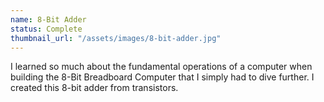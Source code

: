 ```yaml
---
name: 8-Bit Adder
status: Complete
thumbnail_url: "/assets/images/8-bit-adder.jpg"
---
```


I learned so much about the fundamental operations of a computer when building the 8-Bit Breadboard Computer that I simply had to dive further. I created this 8-bit adder from transistors.
